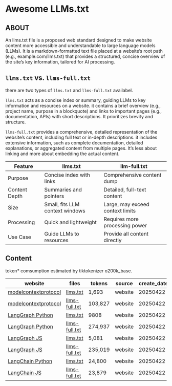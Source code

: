 # Awesome LLMs.txt

## ABOUT

An llms.txt file is a proposed web standard designed to make website content more accessible and understandable to large language models (LLMs). It is a markdown-formatted text file placed at a website’s root path (e.g., example.com/llms.txt) that provides a structured, concise overview of the site’s key information, tailored for AI processing.

## `llms.txt` vs. `llms-full.txt`

there are two types of `llms.txt` and `llms-full.txt`  availabel.

`llms.txt` acts as a concise index or summary, guiding LLMs to key information and resources on a website.
it contains a brief overview (e.g., project name, purpose in a blockquote) and links to important pages (e.g., documentation, APIs) with short descriptions. It prioritizes brevity and structure.

`llms-full.txt` provides a comprehensive, detailed representation of the website’s content, including full text or in-depth descriptions. it includes extensive information, such as complete documentation, detailed explanations, or aggregated content from multiple pages. It’s less about linking and more about embedding the actual content.

| Feature       | llms.txt                        | llm-full.txt                     |
| ------------- | ------------------------------- | -------------------------------- |
| Purpose       | Concise index with links        | Comprehensive content dump       |
| Content Depth | Summaries and pointers          | Detailed, full-text content      |
| Size          | Small, fits LLM context windows | Large, may exceed context limits |
| Processing    | Quick and lightweight           | Requires more processing power   |
| Use Case      | Guide LLMs to resources         | Provide all content directly     |

## Content

token* comsumption estimated by tiktokenizer o200k_base.

| website              | files                                                                  | tokens  | source  | create_date |
| -------------------- | ---------------------------------------------------------------------- | ------- | ------- | ----------- |
| [modelcontextprotocol](https://modelcontextprotocol.io/llms.txt) | [llms.txt](./content/modelcontextprotocol/llms.txt)                      | 1,693   | website | 20250422    |
| [modelcontextprotocol](https://modelcontextprotocol.io/llms-full.txt) | [llms-full.txt](./content/modelcontextprotocol/)            | 103,827 | website | 20250422    |
| [LangGraph Python](https://langchain-ai.github.io/langgraph/llms-full.txt)     | [llms.txt](./content/langgraph_python/llms.txt)                                                              | 9808    | website | 20250422    |
| [LangGraph Python](https://langchain-ai.github.io/langgraph/llms-full.txt)     | [llms-full.txt](./content/langgraph_python/llms-full.txt)   | 274,937 | website | 20250422    |
| [LangGraph JS](https://langchain-ai.github.io/langgraphjs/llms.txt)        | [llms.txt](./content/langgraph_js/llms.txt)           | 5,081   | website | 20250422    |
| [LangGraph JS](https://langchain-ai.github.io/langgraphjs/llms-full.txt)         | [llms-full.txt](./content/langgraph_js/llms-full.txt) | 235,019 | website | 20250422    |
| [LangChain Python](https://python.langchain.com/llms.txt)     | [llms.txt](./content/langchain_python/llms.txt)                         | 24,800  | website | 20250422    |
| [LangChain JS](https://js.langchain.com/llms.txt)         | [llms-full.txt](./content/langchain_js/llms.txt)                        | 23,879  | website | 20250422    |
